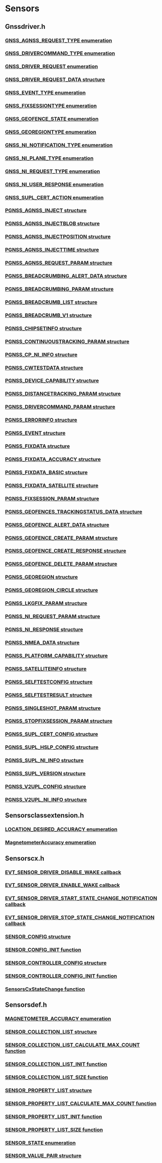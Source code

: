 # Sensors
## Gnssdriver.h
### [GNSS_AGNSS_REQUEST_TYPE enumeration](content\gnssdriver\ne-gnssdriver-gnss-agnss-request-type.md)
### [GNSS_DRIVERCOMMAND_TYPE enumeration](content\gnssdriver\ne-gnssdriver-gnss-drivercommand-type.md)
### [GNSS_DRIVER_REQUEST enumeration](content\gnssdriver\ne-gnssdriver-gnss-driver-request.md)
### [GNSS_DRIVER_REQUEST_DATA structure](content\gnssdriver\ns-gnssdriver-gnss-driver-request-data.md)
### [GNSS_EVENT_TYPE enumeration](content\gnssdriver\ne-gnssdriver-gnss-event-type.md)
### [GNSS_FIXSESSIONTYPE enumeration](content\gnssdriver\ne-gnssdriver-gnss-fixsessiontype.md)
### [GNSS_GEOFENCE_STATE enumeration](content\gnssdriver\ne-gnssdriver-gnss-geofence-state.md)
### [GNSS_GEOREGIONTYPE enumeration](content\gnssdriver\ne-gnssdriver-gnss-georegiontype.md)
### [GNSS_NI_NOTIFICATION_TYPE enumeration](content\gnssdriver\ne-gnssdriver-gnss-ni-notification-type.md)
### [GNSS_NI_PLANE_TYPE enumeration](content\gnssdriver\ne-gnssdriver-gnss-ni-plane-type.md)
### [GNSS_NI_REQUEST_TYPE enumeration](content\gnssdriver\ne-gnssdriver-gnss-ni-request-type.md)
### [GNSS_NI_USER_RESPONSE enumeration](content\gnssdriver\ne-gnssdriver-gnss-ni-user-response.md)
### [GNSS_SUPL_CERT_ACTION enumeration](content\gnssdriver\ne-gnssdriver-gnss-supl-cert-action.md)
### [PGNSS_AGNSS_INJECT structure](content\gnssdriver\ns-gnssdriver-pgnss-agnss-inject.md)
### [PGNSS_AGNSS_INJECTBLOB structure](content\gnssdriver\ns-gnssdriver-pgnss-agnss-injectblob.md)
### [PGNSS_AGNSS_INJECTPOSITION structure](content\gnssdriver\ns-gnssdriver-pgnss-agnss-injectposition.md)
### [PGNSS_AGNSS_INJECTTIME structure](content\gnssdriver\ns-gnssdriver-pgnss-agnss-injecttime.md)
### [PGNSS_AGNSS_REQUEST_PARAM structure](content\gnssdriver\ns-gnssdriver-pgnss-agnss-request-param.md)
### [PGNSS_BREADCRUMBING_ALERT_DATA structure](content\gnssdriver\ns-gnssdriver-pgnss-breadcrumbing-alert-data.md)
### [PGNSS_BREADCRUMBING_PARAM structure](content\gnssdriver\ns-gnssdriver-pgnss-breadcrumbing-param.md)
### [PGNSS_BREADCRUMB_LIST structure](content\gnssdriver\ns-gnssdriver-pgnss-breadcrumb-list.md)
### [PGNSS_BREADCRUMB_V1 structure](content\gnssdriver\ns-gnssdriver-pgnss-breadcrumb-v1.md)
### [PGNSS_CHIPSETINFO structure](content\gnssdriver\ns-gnssdriver-pgnss-chipsetinfo.md)
### [PGNSS_CONTINUOUSTRACKING_PARAM structure](content\gnssdriver\ns-gnssdriver-pgnss-continuoustracking-param.md)
### [PGNSS_CP_NI_INFO structure](content\gnssdriver\ns-gnssdriver-pgnss-cp-ni-info.md)
### [PGNSS_CWTESTDATA structure](content\gnssdriver\ns-gnssdriver-pgnss-cwtestdata.md)
### [PGNSS_DEVICE_CAPABILITY structure](content\gnssdriver\ns-gnssdriver-pgnss-device-capability.md)
### [PGNSS_DISTANCETRACKING_PARAM structure](content\gnssdriver\ns-gnssdriver-pgnss-distancetracking-param.md)
### [PGNSS_DRIVERCOMMAND_PARAM structure](content\gnssdriver\ns-gnssdriver-pgnss-drivercommand-param.md)
### [PGNSS_ERRORINFO structure](content\gnssdriver\ns-gnssdriver-pgnss-errorinfo.md)
### [PGNSS_EVENT structure](content\gnssdriver\ns-gnssdriver-pgnss-event.md)
### [PGNSS_FIXDATA structure](content\gnssdriver\ns-gnssdriver-pgnss-fixdata.md)
### [PGNSS_FIXDATA_ACCURACY structure](content\gnssdriver\ns-gnssdriver-pgnss-fixdata-accuracy.md)
### [PGNSS_FIXDATA_BASIC structure](content\gnssdriver\ns-gnssdriver-pgnss-fixdata-basic.md)
### [PGNSS_FIXDATA_SATELLITE structure](content\gnssdriver\ns-gnssdriver-pgnss-fixdata-satellite.md)
### [PGNSS_FIXSESSION_PARAM structure](content\gnssdriver\ns-gnssdriver-pgnss-fixsession-param.md)
### [PGNSS_GEOFENCES_TRACKINGSTATUS_DATA structure](content\gnssdriver\ns-gnssdriver-pgnss-geofences-trackingstatus-data.md)
### [PGNSS_GEOFENCE_ALERT_DATA structure](content\gnssdriver\ns-gnssdriver-pgnss-geofence-alert-data.md)
### [PGNSS_GEOFENCE_CREATE_PARAM structure](content\gnssdriver\ns-gnssdriver-pgnss-geofence-create-param.md)
### [PGNSS_GEOFENCE_CREATE_RESPONSE structure](content\gnssdriver\ns-gnssdriver-pgnss-geofence-create-response.md)
### [PGNSS_GEOFENCE_DELETE_PARAM structure](content\gnssdriver\ns-gnssdriver-pgnss-geofence-delete-param.md)
### [PGNSS_GEOREGION structure](content\gnssdriver\ns-gnssdriver-pgnss-georegion.md)
### [PGNSS_GEOREGION_CIRCLE structure](content\gnssdriver\ns-gnssdriver-pgnss-georegion-circle.md)
### [PGNSS_LKGFIX_PARAM structure](content\gnssdriver\ns-gnssdriver-pgnss-lkgfix-param.md)
### [PGNSS_NI_REQUEST_PARAM structure](content\gnssdriver\ns-gnssdriver-pgnss-ni-request-param.md)
### [PGNSS_NI_RESPONSE structure](content\gnssdriver\ns-gnssdriver-pgnss-ni-response.md)
### [PGNSS_NMEA_DATA structure](content\gnssdriver\ns-gnssdriver-pgnss-nmea-data.md)
### [PGNSS_PLATFORM_CAPABILITY structure](content\gnssdriver\ns-gnssdriver-pgnss-platform-capability.md)
### [PGNSS_SATELLITEINFO structure](content\gnssdriver\ns-gnssdriver-pgnss-satelliteinfo.md)
### [PGNSS_SELFTESTCONFIG structure](content\gnssdriver\ns-gnssdriver-pgnss-selftestconfig.md)
### [PGNSS_SELFTESTRESULT structure](content\gnssdriver\ns-gnssdriver-pgnss-selftestresult.md)
### [PGNSS_SINGLESHOT_PARAM structure](content\gnssdriver\ns-gnssdriver-pgnss-singleshot-param.md)
### [PGNSS_STOPFIXSESSION_PARAM structure](content\gnssdriver\ns-gnssdriver-pgnss-stopfixsession-param.md)
### [PGNSS_SUPL_CERT_CONFIG structure](content\gnssdriver\ns-gnssdriver-pgnss-supl-cert-config.md)
### [PGNSS_SUPL_HSLP_CONFIG structure](content\gnssdriver\ns-gnssdriver-pgnss-supl-hslp-config.md)
### [PGNSS_SUPL_NI_INFO structure](content\gnssdriver\ns-gnssdriver-pgnss-supl-ni-info.md)
### [PGNSS_SUPL_VERSION structure](content\gnssdriver\ns-gnssdriver-pgnss-supl-version.md)
### [PGNSS_V2UPL_CONFIG structure](content\gnssdriver\ns-gnssdriver-pgnss-v2upl-config.md)
### [PGNSS_V2UPL_NI_INFO structure](content\gnssdriver\ns-gnssdriver-pgnss-v2upl-ni-info.md)
## Sensorsclassextension.h
### [LOCATION_DESIRED_ACCURACY enumeration](content\sensorsclassextension\ne-sensorsclassextension-location-desired-accuracy.md)
### [MagnetometerAccuracy enumeration](content\sensorsclassextension\ne-sensorsclassextension-magnetometeraccuracy.md)
## Sensorscx.h
### [EVT_SENSOR_DRIVER_DISABLE_WAKE callback](content\sensorscx\nc-sensorscx-evt-sensor-driver-disable-wake.md)
### [EVT_SENSOR_DRIVER_ENABLE_WAKE callback](content\sensorscx\nc-sensorscx-evt-sensor-driver-enable-wake.md)
### [EVT_SENSOR_DRIVER_START_STATE_CHANGE_NOTIFICATION callback](content\sensorscx\nc-sensorscx-evt-sensor-driver-start-state-change-notification.md)
### [EVT_SENSOR_DRIVER_STOP_STATE_CHANGE_NOTIFICATION callback](content\sensorscx\nc-sensorscx-evt-sensor-driver-stop-state-change-notification.md)
### [SENSOR_CONFIG structure](content\sensorscx\ns-sensorscx--sensor-config.md)
### [SENSOR_CONFIG_INIT function](content\sensorscx\nf-sensorscx-sensor-config-init.md)
### [SENSOR_CONTROLLER_CONFIG structure](content\sensorscx\ns-sensorscx--sensor-controller-config.md)
### [SENSOR_CONTROLLER_CONFIG_INIT function](content\sensorscx\nf-sensorscx-sensor-controller-config-init.md)
### [SensorsCxStateChange function](content\sensorscx\nf-sensorscx-sensorscxstatechange.md)
## Sensorsdef.h
### [MAGNETOMETER_ACCURACY enumeration](content\sensorsdef\ne-sensorsdef-magnetometer-accuracy.md)
### [SENSOR_COLLECTION_LIST structure](content\sensorsdef\ns-sensorsdef-sensor-collection-list.md)
### [SENSOR_COLLECTION_LIST_CALCULATE_MAX_COUNT function](content\sensorsdef\nf-sensorsdef-sensor-collection-list-calculate-max-count.md)
### [SENSOR_COLLECTION_LIST_INIT function](content\sensorsdef\nf-sensorsdef-sensor-collection-list-init.md)
### [SENSOR_COLLECTION_LIST_SIZE function](content\sensorsdef\nf-sensorsdef-sensor-collection-list-size.md)
### [SENSOR_PROPERTY_LIST structure](content\sensorsdef\ns-sensorsdef-sensor-property-list.md)
### [SENSOR_PROPERTY_LIST_CALCULATE_MAX_COUNT function](content\sensorsdef\nf-sensorsdef-sensor-property-list-calculate-max-count.md)
### [SENSOR_PROPERTY_LIST_INIT function](content\sensorsdef\nf-sensorsdef-sensor-property-list-init.md)
### [SENSOR_PROPERTY_LIST_SIZE function](content\sensorsdef\nf-sensorsdef-sensor-property-list-size.md)
### [SENSOR_STATE enumeration](content\sensorsdef\ne-sensorsdef-sensor-state.md)
### [SENSOR_VALUE_PAIR structure](content\sensorsdef\ns-sensorsdef-sensor-value-pair.md)
